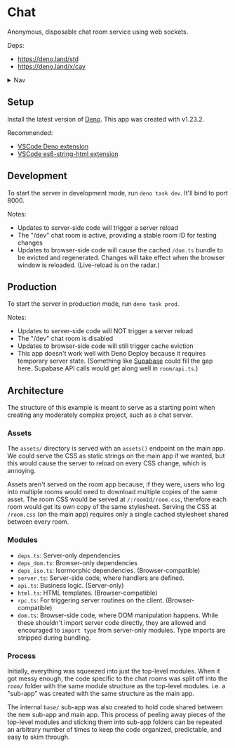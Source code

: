 # Chat

Anonymous, disposable chat room service using web sockets.

Deps:
  - https://deno.land/std
  - https://deno.land/x/cav

<details><summary>Nav</summary>

- [Home](https://cav.bar)
- [Docs](https://cav.bar/docs)
  - [Getting started](https://cav.bar/docs/getting-started)
  - [Routers](https://cav.bar/docs/routers)
  - [Endpoints](https://cav.bar/docs/endpoints)
  - [Request parsing](https://cav.bar/docs/request-parsing)
  - [Response resolution](https://cav.bar/docs/response-resolution)
  - [Context](https://cav.bar/docs/context)
  - [Error handling](https://cav.bar/docs/error-handling)
  - [Client fetch](https://cav.bar/docs/client-fetch)
  - [Assets](https://cav.bar/docs/assets)
  - [Bundles](https://cav.bar/docs/bundles)
  - [Web sockets](https://cav.bar/docs/web-sockets)
  - [API](https://cav.bar/docs/api)
- [Examples](https://cav.bar/examples/README)
  - [Blog](https://cav.bar/examples/blog): Markdown blogging
  - 📍 [Chat](https://cav.bar/examples/chat): Ephemeral chat rooms
  - [Shortcuts](https://cav.bar/examples/shortcuts): URL Shortening

</details>

## Setup

Install the latest version of [Deno](https://deno.land). This app was created
with v1.23.2.

Recommended:

- [VSCode Deno
extension](https://marketplace.visualstudio.com/items?itemName=denoland.vscode-deno)
- [VSCode es6-string-html extension](https://marketplace.visualstudio.com/items?itemName=Tobermory.es6-string-html)

## Development

To start the server in development mode, run `deno task dev`. It'll bind to port
8000.

Notes:

- Updates to server-side code will trigger a server reload
- The "/dev" chat room is active, providing a stable room ID for testing changes
- Updates to browser-side code will cause the cached `/dom.ts`
  bundle to be evicted and regenerated. Changes will take effect when the
  browser window is reloaded. (Live-reload is on the radar.)

## Production

To start the server in production mode, run `deno task prod`.

Notes:

- Updates to server-side code will NOT trigger a server reload
- The "/dev" chat room is disabled
- Updates to browser-side code will still trigger cache eviction
- This app doesn't work well with Deno Deploy because it requires temporary
  server state. (Something like [Supabase](https://supabase.com) could fill the
  gap here. Supabase API calls would get along well in `room/api.ts`.)

## Architecture

The structure of this example is meant to serve as a starting point when
creating any moderately complex project, such as a chat server.

### Assets

The `assets/` directory is served with an `assets()` endpoint on the main app.
We could serve the CSS as static strings on the main app if we wanted, but this
would cause the server to reload on every CSS change, which is annoying.

Assets aren't served on the room app because, if they were, users who log into
multiple rooms would need to download multiple copies of the same asset. The
room CSS would be served at `/:roomId/room.css`, therefore each room would get
its own copy of the same stylesheet. Serving the CSS at `/room.css` (on the main
app) requires only a single cached stylesheet shared between every room.

### Modules

- `deps.ts`: Server-only dependencies
- `deps_dom.ts`: Browser-only dependencies
- `deps_iso.ts`: Isormorphic dependencies. (Browser-compatible)
- `server.ts`: Server-side code, where handlers are defined.
- `api.ts`: Business logic. (Server-only)
- `html.ts`: HTML templates. (Browser-compatible)
- `rpc.ts`: For triggering server routines on the client. (Browser-compatible)
- `dom.ts`: Browser-side code, where DOM manipulation happens. While these
  shouldn't import server code directly, they are allowed and encouraged to
  `import type` from server-only modules. Type imports are stripped during
  bundling.

### Process

Initially, everything was squeezed into just the top-level modules. When it got
messy enough, the code specific to the chat rooms was split off into the `room/`
folder with the same module structure as the top-level modules. i.e. a "sub-app"
was created with the same structure as the main app.

The internal `base/` sub-app was also created to hold code shared between the
new sub-app and main app. This process of peeling away pieces of the top-level
modules and sticking them into sub-app folders can be repeated an arbitrary
number of times to keep the code organized, predictable, and easy to skim
through.